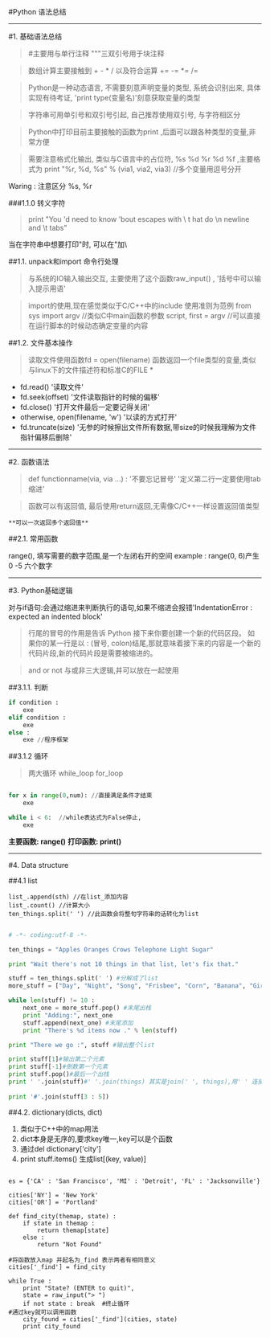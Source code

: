 #Python 语法总结


---


#1. 基础语法总结
> #主要用与单行注释 """三双引号用于块注释

> 数组计算主要接触到 + - * / 以及符合运算 += -= *= /=

> Python是一种动态语言, 不需要刻意声明变量的类型, 系统会识别出来, 具体实现有待考证, 'print type(变量名)'刻意获取变量的类型

> 字符串可用单引号和双引号引起, 自己推荐使用双引号, 与字符相区分

> Python中打印目前主要接触的函数为print ,后面可以跟各种类型的变量,非常方便

> 需要注意格式化输出, 类似与C语言中的占位符, %s %d %r %d %f ,主要格式为 
    print "%r, %d, %s" % (via1, via2, via3) //多个变量用逗号分开

Waring : 注意区分 %s, %r

###1.1.0 转义字符
>  print "You \'d need to know \'bout escapes with \\ t    hat do \n newline and \t tabs"

当在字符串中想要打印"时, 可以在"加\


##1.1. unpack和import 命令行处理

> 与系统的IO输入输出交互, 主要使用了这个函数raw_input() , '括号中可以输入提示用语'

> import的使用,现在感觉类似于C/C++中的include
> 使用准则为范例
    from sys import argv //类似C中main函数的参数
    script, first = argv //可以直接在运行脚本的时候动态确定变量的内容


##1.2. 文件基本操作

> 读取文件使用函数fd = open(filename) 函数返回一个file类型的变量,类似与linux下的文件描述符和标准C的FILE *

- fd.read() '读取文件'
- fd.seek(offset) '文件读取指针的时候的偏移'
- fd.close() '打开文件最后一定要记得关闭'
- otherwise, open(filename, 'w') '以读的方式打开'
- fd.truncate(size)  '无参的时候擦出文件所有数据,带size的时候我理解为文件指针偏移后删除'

---

#2. 函数语法

> def functionname(via, via ...) :  '不要忘记冒号'
'定义第二行一定要使用tab缩进'

> 函数可以有返回值, 最后使用return返回,无需像C/C++一样设置返回值类型

`**可以一次返回多个返回值**`

##2.1. 常用函数

range(), 填写需要的数字范围,是一个左闭右开的空间
example : range(0, 6)产生0 -5 六个数字

---

#3. Python基础逻辑

对与if语句:会通过缩进来判断执行的语句,如果不缩进会报错'IndentationError : expected an indented block'
> 行尾的冒号的作用是告诉 Python 接下来你要创建一个新的代码区段。
> 如果你的某一行是以 : (冒号, colon)结尾,那就意味着接下来的内容是一个新的代码片段,新的代码片段是需要被缩进的。

>  and or not 与或非三大逻辑,并可以放在一起使用

##3.1.1. 判断

```python
if condition :
    exe
elif condition :
    exe
else :
    exe //程序框架
```

##3.1.2 循环
> 两大循环 while_loop for_loop

```python

for x in range(0,num): //直接满足条件才结束
    exe

while i < 6:  //while表达式为False停止,
    exe
```
**主要函数: range()**
**打印函数: print()**

---

#4. Data structure

##4.1 list

    list_.append(sth) //在list_添加内容
    list_.count() //计算大小
    ten_things.split(' ') //此函数会将整句字符串的话转化为list

```python

# -*- coding:utf-8 -*-

ten_things = "Apples Oranges Crows Telephone Light Sugar"

print "Wait there's not 10 things in that list, let's fix that."

stuff = ten_things.split(' ') #分解成了list
more_stuff = ["Day", "Night", "Song", "Frisbee", "Corn", "Banana", "Girl", "Boy"]

while len(stuff) != 10 :
    next_one = more_stuff.pop() #末尾出栈
    print "Adding:", next_one
    stuff.append(next_one) #末尾添加
    print "There's %d items now ." % len(stuff)

print "There we go :", stuff #输出整个list

print stuff[1]#输出第二个元素
print stuff[-1]#倒数第一个元素
print stuff.pop()#最后一个出栈
print ' '.join(stuff)#' '.join(things) 其实是join(' ', things),用' ' 连接整个list 
 
print '#'.join(stuff[3 : 5])


```


##4.2. dictionary(dicts, dict)

1. 类似于C++中的map用法
2. dict本身是无序的,要求key唯一,key可以是个函数
3. 通过del dictionary['city']
4. print stuff.items() 生成list[(key, value)]

```

es = {'CA' : 'San Francisco', 'MI' : 'Detroit', 'FL' : 'Jacksonville'}

cities['NY'] = 'New York'
cities['OR'] = 'Portland'

def find_city(themap, state) :
    if state in themap :
        return themap[state]
    else :
        return "Not Found"

#将函数放入map 并起名为_find 表示两者有相同意义
cities['_find'] = find_city

while True :
    print "State? (ENTER to quit)",
    state = raw_input("> ")
    if not state : break  #终止循环
#通过key就可以调用函数
    city_found = cities['_find'](cities, state)
    print city_found

```
